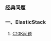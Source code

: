 ### 经典问题



### 一、ElasticStack

1. [C10K问题](https://blog.csdn.net/wangtaomtk/article/details/51811011) 

